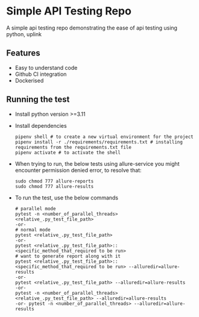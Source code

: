 # Simple API Testing Repo
A simple api testing repo demonstrating the ease of api testing using python, uplink

## Features
- Easy to understand code
- Github CI integration
- Dockerised

## Running the test
- Install python version >=3.11
- Install dependencies
    ```
    pipenv shell # to create a new virtual environment for the project
    pipenv install -r ./requirements/requirements.txt # installing requirements from the requirements.txt file
    pipenv activate # to activate the shell
    ```
- When trying to run, the below tests using allure-service you might encounter permission denied error, to resolve that:
    ```
    sudo chmod 777 allure-reports
    sudo chmod 777 allure-results
    ```

- To run the test, use the below commands
    ```
    # parallel mode
    pytest -n <number_of_parallel_threads> <relative_.py_test_file_path>
    -or-
    # normal mode
    pytest <relative_.py_test_file_path>
    -or-
    pytest <relative_.py_test_file_path>::<specific_method_that_required to be run>
    # want to generate report along with it
    pytest <relative_.py_test_file_path>::<specific_method_that_required to be run> --alluredir=allure-results
    -or-
    pytest <relative_.py_test_file_path> --alluredir=allure-results
    -or-
    pytest -n <number_of_parallel_threads> <relative_.py_test_file_path> --alluredir=allure-results
    -or- pytest -n <number_of_parallel_threads> --alluredir=allure-results
    ```